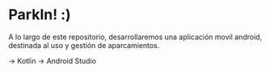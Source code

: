 # ParkIn! :)

A lo largo de este repositorio, desarrollaremos una aplicación movil android, destinada al uso y gestión de aparcamientos.  

-> Kotlin
-> Android Studio
